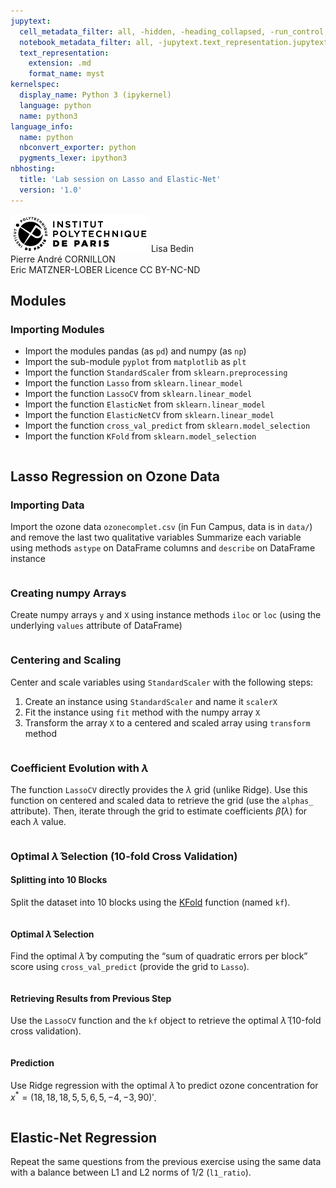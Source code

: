```yaml
---
jupytext:
  cell_metadata_filter: all, -hidden, -heading_collapsed, -run_control, -trusted
  notebook_metadata_filter: all, -jupytext.text_representation.jupytext_version, -jupytext.text_representation.format_version, -language_info.version, -language_info.codemirror_mode.version, -language_info.codemirror_mode, -language_info.file_extension, -language_info.mimetype, -toc
  text_representation:
    extension: .md
    format_name: myst
kernelspec:
  display_name: Python 3 (ipykernel)
  language: python
  name: python3
language_info:
  name: python
  nbconvert_exporter: python
  pygments_lexer: ipython3
nbhosting:
  title: 'Lab session on Lasso and Elastic-Net'
  version: '1.0'
---
```


<div class="licence">
<span><img src="media/logo_IPParis.png" /></span>
<span>Lisa Bedin<br />Pierre André CORNILLON<br />Eric MATZNER-LOBER</span>
<span>Licence CC BY-NC-ND</span>
</div>

## Modules



### Importing Modules



-   Import the modules pandas (as `pd`) and numpy (as `np`)
-   Import the sub-module `pyplot` from `matplotlib` as `plt`
-   Import the function `StandardScaler` from `sklearn.preprocessing`
-   Import the function `Lasso` from `sklearn.linear_model`
-   Import the function `LassoCV` from `sklearn.linear_model`
-   Import the function `ElasticNet` from `sklearn.linear_model`
-   Import the function `ElasticNetCV` from `sklearn.linear_model`
-   Import the function `cross_val_predict` from `sklearn.model_selection`
-   Import the function `KFold` from `sklearn.model_selection`



```{code-cell} python

```

## Lasso Regression on Ozone Data



### Importing Data



Import the ozone data `ozonecomplet.csv` (in Fun Campus, data is in `data/`) and remove the last two qualitative variables
Summarize each variable using methods `astype` on DataFrame columns and `describe` on DataFrame instance




```{code-cell} python

```

### Creating numpy Arrays



Create numpy arrays `y` and `X` using instance methods `iloc` or `loc` (using the underlying `values` attribute of DataFrame)




```{code-cell} python

```

### Centering and Scaling



Center and scale variables using `StandardScaler` with the following steps:

1.  Create an instance using `StandardScaler` and name it `scalerX`
2.  Fit the instance using `fit` method with the numpy array `X`
3.  Transform the array `X` to a centered and scaled array using `transform` method




```{code-cell} python

```

### Coefficient Evolution with $\lambda$



The function `LassoCV` directly provides the $\lambda$ grid (unlike Ridge). Use this function on centered and scaled data to retrieve the grid (use the `alphas_` attribute). Then, iterate through the grid to estimate coefficients $\hat\beta(\lambda)$ for each $\lambda$ value.




```{code-cell} python

```

### Optimal $\hat\lambda$ Selection (10-fold Cross Validation)



#### Splitting into 10 Blocks



Split the dataset into 10 blocks using the [KFold](https://scikit-learn.org/stable/modules/generated/sklearn.model_selection.KFold.html#sklearn.model_selection.KFold) function (named `kf`).




```{code-cell} python

```

#### Optimal $\hat\lambda$ Selection



Find the optimal $\hat\lambda$ by computing the &ldquo;sum of quadratic errors per block&rdquo; score using `cross_val_predict` (provide the grid to `Lasso`).




```{code-cell} python

```

#### Retrieving Results from Previous Step



Use the `LassoCV` function and the `kf` object to retrieve the optimal $\hat\lambda$ (10-fold cross validation).




```{code-cell} python

```

#### Prediction



Use Ridge regression with the optimal $\hat\lambda$ to predict ozone concentration for $x^*=(18, 18, 18, 5, 5, 6, 5, -4, -3, 90)'$.




```{code-cell} python

```

## Elastic-Net Regression



Repeat the same questions from the previous exercise using the same data with a balance between L1 and L2 norms of 1/2 (`l1_ratio`).




```{code-cell} python

```

